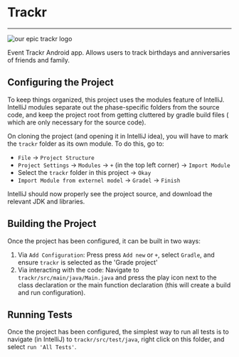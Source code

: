 # Trackr

--------------------------

![our epic trackr logo](https://i.imgur.com/CqHlNde.png)

Event Trackr Android app. Allows users to track birthdays and anniversaries of friends and family. 

## Configuring the Project

To keep things organized, this project uses the modules feature of IntelliJ. IntelliJ modules separate out the
phase-specific folders from the source code, and keep the project root from getting cluttered by gradle build files (
which are only necessary for the source code).

On cloning the project (and opening it in IntelliJ idea), you will have to mark the `trackr` folder as its own module. 
To do this, go to:

- `File` -> `Project Structure`
- `Project Settings` -> `Modules` -> `+` (in the top left corner) -> `Import Module`
- Select the `trackr` folder in this project -> `Okay`
- `Import Module from externel model` -> `Gradel` -> `Finish`

IntelliJ should now properly see the project source, and download the relevant JDK and libraries.

## Building the Project

Once the project has been configured, it can be built in two ways:

1. Via `Add Configuration`: Press press `Add new` or `+`, select `Gradle`, and ensure `trackr` is selected as the 'Grade
   project'
2. Via interacting with the code: Navigate to `trackr/src/main/java/Main.java` and press the play icon next to the class
   declaration or the main function declaration (this will create a build and run configuration).

## Running Tests

Once the project has been configured, the simplest way to run all tests is to navigate (in IntelliJ)
to `trackr/src/test/java`, right click on this folder, and select `run 'All Tests'`.